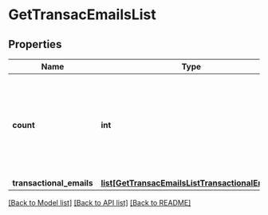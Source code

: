 # GetTransacEmailsList

## Properties
Name | Type | Description | Notes
------------ | ------------- | ------------- | -------------
**count** | **int** | Total number of transactional emails available on your account according to the passed filter | [optional] 
**transactional_emails** | [**list[GetTransacEmailsListTransactionalEmails]**](GetTransacEmailsListTransactionalEmails.md) |  | [optional] 

[[Back to Model list]](../README.md#documentation-for-models) [[Back to API list]](../README.md#documentation-for-api-endpoints) [[Back to README]](../README.md)


